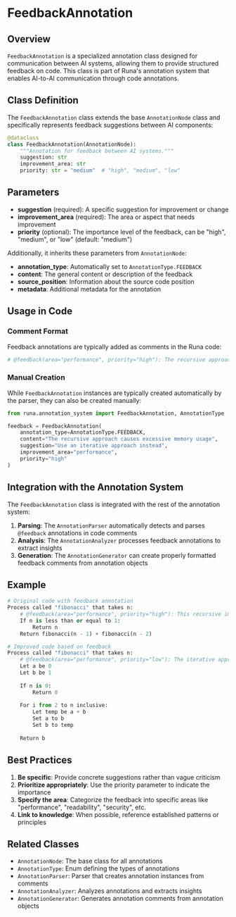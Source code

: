 # FeedbackAnnotation

## Overview

`FeedbackAnnotation` is a specialized annotation class designed for communication between AI systems, allowing them to provide structured feedback on code. This class is part of Runa's annotation system that enables AI-to-AI communication through code annotations.

## Class Definition

The `FeedbackAnnotation` class extends the base `AnnotationNode` class and specifically represents feedback suggestions between AI components:

```python
@dataclass
class FeedbackAnnotation(AnnotationNode):
    """Annotation for feedback between AI systems."""
    suggestion: str
    improvement_area: str
    priority: str = "medium"  # "high", "medium", "low"
```

## Parameters

- **suggestion** (required): A specific suggestion for improvement or change
- **improvement_area** (required): The area or aspect that needs improvement
- **priority** (optional): The importance level of the feedback, can be "high", "medium", or "low" (default: "medium")

Additionally, it inherits these parameters from `AnnotationNode`:
- **annotation_type**: Automatically set to `AnnotationType.FEEDBACK`
- **content**: The general content or description of the feedback
- **source_position**: Information about the source code position
- **metadata**: Additional metadata for the annotation

## Usage in Code

### Comment Format

Feedback annotations are typically added as comments in the Runa code:

```python
# @feedback(area="performance", priority="high"): The recursive approach causes excessive memory usage
```

### Manual Creation

While `FeedbackAnnotation` instances are typically created automatically by the parser, they can also be created manually:

```python
from runa.annotation_system import FeedbackAnnotation, AnnotationType

feedback = FeedbackAnnotation(
    annotation_type=AnnotationType.FEEDBACK,
    content="The recursive approach causes excessive memory usage",
    suggestion="Use an iterative approach instead",
    improvement_area="performance",
    priority="high"
)
```

## Integration with the Annotation System

The `FeedbackAnnotation` class is integrated with the rest of the annotation system:

1. **Parsing**: The `AnnotationParser` automatically detects and parses `@feedback` annotations in code comments
2. **Analysis**: The `AnnotationAnalyzer` processes feedback annotations to extract insights
3. **Generation**: The `AnnotationGenerator` can create properly formatted feedback comments from annotation objects

## Example

```python
# Original code with feedback annotation
Process called "fibonacci" that takes n:
    # @feedback(area="performance", priority="high"): This recursive implementation has exponential time complexity
    If n is less than or equal to 1:
        Return n
    Return fibonacci(n - 1) + fibonacci(n - 2)

# Improved code based on feedback
Process called "fibonacci" that takes n:
    # @feedback(area="performance", priority="low"): The iterative approach is more efficient
    Let a be 0
    Let b be 1
    
    If n is 0:
        Return 0
    
    For i from 2 to n inclusive:
        Let temp be a + b
        Set a to b
        Set b to temp
    
    Return b
```

## Best Practices

1. **Be specific**: Provide concrete suggestions rather than vague criticism
2. **Prioritize appropriately**: Use the priority parameter to indicate the importance
3. **Specify the area**: Categorize the feedback into specific areas like "performance", "readability", "security", etc.
4. **Link to knowledge**: When possible, reference established patterns or principles

## Related Classes

- `AnnotationNode`: The base class for all annotations
- `AnnotationType`: Enum defining the types of annotations
- `AnnotationParser`: Parser that creates annotation instances from comments
- `AnnotationAnalyzer`: Analyzes annotations and extracts insights
- `AnnotationGenerator`: Generates annotation comments from annotation objects
``` 